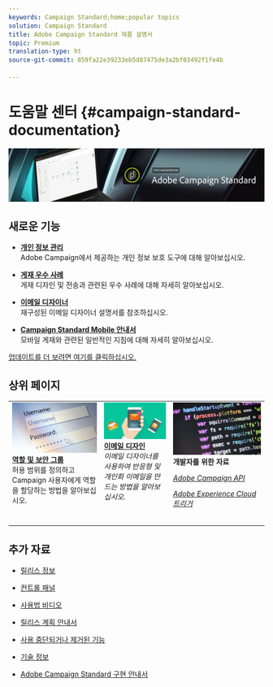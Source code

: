 ```yaml
---
keywords: Campaign Standard;home;popular topics
solution: Campaign Standard
title: Adobe Campaign Standard 제품 설명서
topic: Premium
translation-type: ht
source-git-commit: 859fa22e39233eb5d87475de3a2bf03492f1fe4b

---
```



# 도움말 센터 {#campaign-standard-documentation}

![](start/using/assets/banner_acs_doc.jpg)

## 새로운 기능

* **[개인 정보 관리](https://helpx.adobe.com/kr/campaign/kb/campaign-privacy.html)**<br/> Adobe Campaign에서 제공하는 개인 정보 보호 도구에 대해 알아보십시오.

* **[게재 우수 사례](https://helpx.adobe.com/kr/campaign/kb/delivery-best-practices.html)**<br/>
게재 디자인 및 전송과 관련된 우수 사례에 대해 자세히 알아보십시오.

* **[이메일 디자이너](designing/using/designing-content-in-adobe-campaign.md)**<br/>재구성된 이메일 디자이너 설명서를 참조하십시오.

* **[Campaign Standard Mobile 안내서](https://helpx.adobe.com/kr/campaign/kb/acs-mobile.html)**<br/>
모바일 게재와 관련된 일반적인 지침에 대해 자세히 알아보십시오.

[업데이트를 더 보려면 여기를 클릭하십시오.](rn/using/documentation-updates.md)

## 상위 페이지

<table>
<tr>
  <td valign="top">
    <a href="administration/using/about-access-management.md">
      <img alt="역할" src="start/using/assets/roles.png"/>
    </a>
    <div>
    <a href="administration/using/about-access-management.md"><strong>역할 및 보안 그룹</strong></a>
    </div>
    <em></em>허용 범위를 정의하고 Campaign 사용자에게 역할을 할당하는 방법을 알아보십시오.
    <br>
  </td>
  <td valign="top">
    <a href="designing/using/designing-content-in-adobe-campaign.md">
      <img alt="디자이너" src="start/using/assets/design.png" />
    </a>
    <div>
    <a href="designing/using/designing-content-in-adobe-campaign.md"><strong>이메일 디자인</strong></a>
    </div>
    <em>이메일 디자이너를 사용하여 반응형 및 개인화 이메일을 만드는 방법을 알아보십시오.</em>    <br>
  </td>
  <td valign="top">
       <img alt="개발자" src="start/using/assets/dev.png" />
    <div>
    <strong>개발자를 위한 자료</strong>
    </div>
    <p><em><a href="api/using/about-campaign-standard-apis.md">Adobe Campaign API</a></em></p>
    <p><em><a href="integrating/using/about-adobe-experience-cloud-triggers.md">Adobe Experience Cloud 트리거</a></em></p>
    <br>
  </td>
</tr>
</table>


## 추가 자료

* [릴리스 정보](rn/using/release-notes.md)

* [컨트롤 패널](https://docs.adobe.com/content/help/ko-KR/control-panel/using/control-panel-home.html)

* [사용법 비디오](https://docs.adobe.com/content/help/en/campaign-learn/campaign-standard-tutorials/overview.html)

* [릴리스 계획 안내서](https://helpx.adobe.com/kr/campaign/kb/acs-release-planning.html)

* [사용 중단되거나 제거된 기능](https://helpx.adobe.com/kr/campaign/kb/acs-deprecated-and-removed-features.html)

* [기술 정보](https://helpx.adobe.com/kr/campaign/kb/acs-article-list.html)

* [Adobe Campaign Standard 구현 안내서](https://helpx.adobe.com/kr/campaign/kb/campaign-standard-implementation-guide.html)
